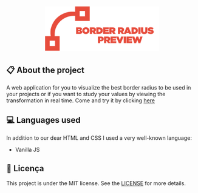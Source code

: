
<h1 align="center">
    <img src="./images/logo-repo.png" alt="Border Radius Preview by Jhony Walker" width="300px" />
</h1>

## :clipboard: About the project

A web application for you to visualize the best border radius to be used in your projects or if you want to study your values by viewing the transformation in real time. Come and try it by clicking [here](https://jhonywalker-pixel.github.io/radius-preview/)

## :computer: Languages used

In addition to our dear HTML and CSS I used a very well-known language:
* Vanilla JS

## :book: Licença

This project is under the MIT license. See the [LICENSE](LICENSE.md) for more details.
